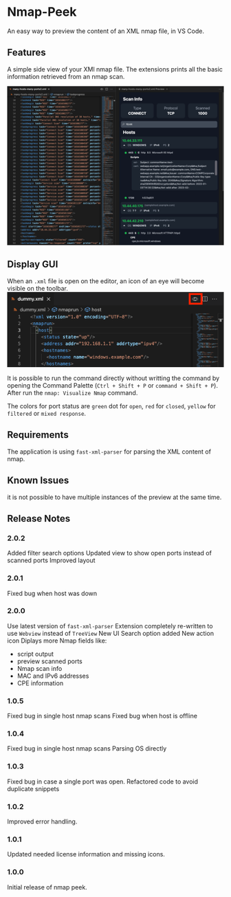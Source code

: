 # Nmap-Peek

An easy way to preview the content of an XML nmap file, in VS Code.

## Features

A simple side view of your XMl nmap file. The extensions prints all the basic information retrieved from an nmap scan. 

![nmap peek](./media/preview.png)

## Display GUI

When an `.xml` file is open on the editor, an icon of an eye will become visible on the toolbar.
![nmap peek](./media/enable.png)

It is possible to run the command directly without writting the command by opening the Command Palette (`Ctrl + Shift + P` or `command + Shift + P`). After run the `nmap: Visualize Nmap` command.

The colors for port status are `green` dot for `open`, `red` for `closed`, `yellow` for `filtered` or `mixed response`.

## Requirements

The application is using `fast-xml-parser` for parsing the XML content of nmap. 

## Known Issues

it is not possible to have multiple instances of the preview at the same time.

## Release Notes

### 2.0.2

Added filter search options
Updated view to show open ports instead of scanned ports
Improved layout

### 2.0.1

Fixed bug when host was down

### 2.0.0

Use latest version of `fast-xml-parser`
Extension completely re-written to use `Webview` instead of `TreeView`
New UI
Search option added
New action icon
Diplays more Nmap fields like:
- script output
- preview scanned ports
- Nmap scan info
- MAC and IPv6 addresses
- CPE information

### 1.0.5

Fixed bug in single host nmap scans
Fixed bug when host is offline

### 1.0.4

Fixed bug in single host nmap scans
Parsing OS directly

### 1.0.3

Fixed bug in case a single port was open.
Refactored code to avoid duplicate snippets

### 1.0.2

Improved error handling.

### 1.0.1

Updated needed license information and missing icons.

### 1.0.0

Initial release of nmap peek.
